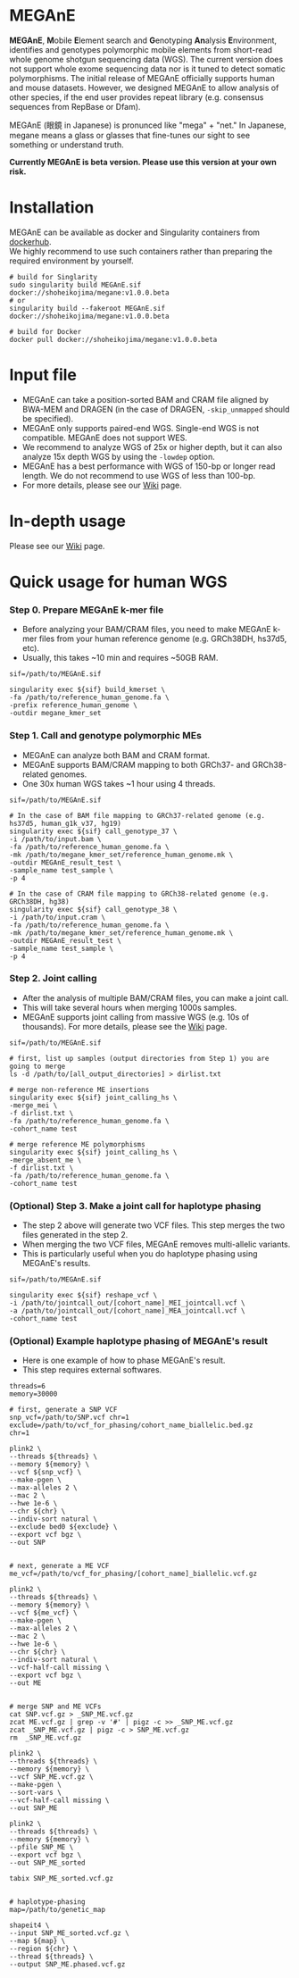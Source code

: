 # MEGAnE
**MEGAnE**, **M**obile **E**lement search and **G**enotyping **An**alysis **E**nvironment, identifies and genotypes polymorphic mobile elements from short-read whole genome shotgun sequencing data (WGS). The current version does not support whole exome sequencing data nor is it tuned to detect somatic polymorphisms. The initial release of MEGAnE officially supports human and mouse datasets. However, we designed MEGAnE to allow analysis of other species, if the end user provides repeat library (e.g. consensus sequences from RepBase or Dfam).
  
MEGAnE (眼鏡 in Japanese) is pronunced like "mega" + "net." In Japanese, megane means a glass or glasses that fine-tunes our sight to see something or understand truth.  
  
**Currently MEGAnE is beta version. Please use this version at your own risk.**
  
# Installation
MEGAnE can be available as docker and Singularity containers from [dockerhub](https://hub.docker.com/r/shoheikojima/megane).  
We highly recommend to use such containers rather than preparing the required environment by yourself.  
  
```
# build for Singlarity
sudo singularity build MEGAnE.sif docker://shoheikojima/megane:v1.0.0.beta
# or 
singularity build --fakeroot MEGAnE.sif docker://shoheikojima/megane:v1.0.0.beta

# build for Docker
docker pull docker://shoheikojima/megane:v1.0.0.beta
```
  
# Input file
- MEGAnE can take a position-sorted BAM and CRAM file aligned by BWA-MEM and DRAGEN (in the case of DRAGEN, `-skip_unmapped` should be specified).  
- MEGAnE only supports paired-end WGS. Single-end WGS is not compatible. MEGAnE does not support WES.  
- We recommend to analyze WGS of 25x or higher depth, but it can also analyze 15x depth WGS by using the `-lowdep` option.  
- MEGAnE has a best performance with WGS of 150-bp or longer read length. We do not recommend to use WGS of less than 100-bp.  
- For more details, please see our [Wiki](https://github.com/shohei-kojima/MEGAnE/wiki) page.  
  
# In-depth usage
Please see our [Wiki](https://github.com/shohei-kojima/MEGAnE/wiki) page.  
  
# Quick usage for human WGS

### Step 0. Prepare MEGAnE k-mer file
- Before analyzing your BAM/CRAM files, you need to make MEGAnE k-mer files from your human reference genome (e.g. GRCh38DH, hs37d5, etc).  
- Usually, this takes ~10 min and requires ~50GB RAM.  
  
```
sif=/path/to/MEGAnE.sif

singularity exec ${sif} build_kmerset \
-fa /path/to/reference_human_genome.fa \
-prefix reference_human_genome \
-outdir megane_kmer_set
```
  
### Step 1. Call and genotype polymorphic MEs
- MEGAnE can analyze both BAM and CRAM format.  
- MEGAnE supports BAM/CRAM mapping to both GRCh37- and GRCh38-related genomes.  
- One 30x human WGS takes ~1 hour using 4 threads.  
  
```
sif=/path/to/MEGAnE.sif

# In the case of BAM file mapping to GRCh37-related genome (e.g. hs37d5, human_g1k_v37, hg19)
singularity exec ${sif} call_genotype_37 \
-i /path/to/input.bam \
-fa /path/to/reference_human_genome.fa \
-mk /path/to/megane_kmer_set/reference_human_genome.mk \
-outdir MEGAnE_result_test \
-sample_name test_sample \
-p 4

# In the case of CRAM file mapping to GRCh38-related genome (e.g. GRCh38DH, hg38)
singularity exec ${sif} call_genotype_38 \
-i /path/to/input.cram \
-fa /path/to/reference_human_genome.fa \
-mk /path/to/megane_kmer_set/reference_human_genome.mk \
-outdir MEGAnE_result_test \
-sample_name test_sample \
-p 4
```
  
### Step 2. Joint calling
- After the analysis of multiple BAM/CRAM files, you can make a joint call.  
- This will take several hours when merging 1000s samples.  
- MEGAnE supports joint calling from massive WGS (e.g. 10s of thousands). For more details, please see the [Wiki](https://github.com/shohei-kojima/MEGAnE/wiki) page.  
  
```
sif=/path/to/MEGAnE.sif

# first, list up samples (output directories from Step 1) you are going to merge
ls -d /path/to/[all_output_directories] > dirlist.txt

# merge non-reference ME insertions
singularity exec ${sif} joint_calling_hs \
-merge_mei \
-f dirlist.txt \
-fa /path/to/reference_human_genome.fa \
-cohort_name test

# merge reference ME polymorphisms
singularity exec ${sif} joint_calling_hs \
-merge_absent_me \
-f dirlist.txt \
-fa /path/to/reference_human_genome.fa \
-cohort_name test
```
  
### (Optional) Step 3. Make a joint call for haplotype phasing
- The step 2 above will generate two VCF files. This step merges the two files generated in the step 2.  
- When merging the two VCF files, MEGAnE removes multi-allelic variants.  
- This is particularly useful when you do haplotype phasing using MEGAnE's results.  
  
```
sif=/path/to/MEGAnE.sif

singularity exec ${sif} reshape_vcf \
-i /path/to/jointcall_out/[cohort_name]_MEI_jointcall.vcf \
-a /path/to/jointcall_out/[cohort_name]_MEA_jointcall.vcf \
-cohort_name test
```
  
### (Optional) Example haplotype phasing of MEGAnE's result  
- Here is one example of how to phase MEGAnE's result.  
- This step requires external softwares.  
  
```
threads=6
memory=30000

# first, generate a SNP VCF
snp_vcf=/path/to/SNP.vcf chr=1
exclude=/path/to/vcf_for_phasing/cohort_name_biallelic.bed.gz
chr=1

plink2 \
--threads ${threads} \
--memory ${memory} \
--vcf ${snp_vcf} \
--make-pgen \
--max-alleles 2 \
--mac 2 \
--hwe 1e-6 \
--chr ${chr} \
--indiv-sort natural \
--exclude bed0 ${exclude} \
--export vcf bgz \
--out SNP


# next, generate a ME VCF
me_vcf=/path/to/vcf_for_phasing/[cohort_name]_biallelic.vcf.gz

plink2 \
--threads ${threads} \
--memory ${memory} \
--vcf ${me_vcf} \
--make-pgen \
--max-alleles 2 \
--mac 2 \
--hwe 1e-6 \
--chr ${chr} \
--indiv-sort natural \
--vcf-half-call missing \
--export vcf bgz \
--out ME


# merge SNP and ME VCFs
cat SNP.vcf.gz > _SNP_ME.vcf.gz
zcat ME.vcf.gz | grep -v '#' | pigz -c >> _SNP_ME.vcf.gz
zcat _SNP_ME.vcf.gz | pigz -c > SNP_ME.vcf.gz
rm  _SNP_ME.vcf.gz

plink2 \
--threads ${threads} \
--memory ${memory} \
--vcf SNP_ME.vcf.gz \
--make-pgen \
--sort-vars \
--vcf-half-call missing \
--out SNP_ME

plink2 \
--threads ${threads} \
--memory ${memory} \
--pfile SNP_ME \
--export vcf bgz \
--out SNP_ME_sorted

tabix SNP_ME_sorted.vcf.gz


# haplotype-phasing
map=/path/to/genetic_map

shapeit4 \
--input SNP_ME_sorted.vcf.gz \
--map ${map} \
--region ${chr} \
--thread ${threads} \
--output SNP_ME.phased.vcf.gz
```

